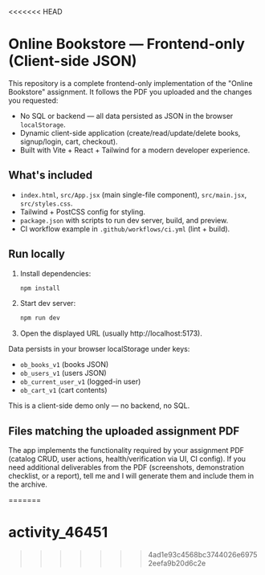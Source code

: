 <<<<<<< HEAD
# Online Bookstore — Frontend-only (Client-side JSON)

This repository is a complete frontend-only implementation of the "Online Bookstore" assignment.
It follows the PDF you uploaded and the changes you requested:
- No SQL or backend — all data persisted as JSON in the browser `localStorage`.
- Dynamic client-side application (create/read/update/delete books, signup/login, cart, checkout).
- Built with Vite + React + Tailwind for a modern developer experience.

## What's included
- `index.html`, `src/App.jsx` (main single-file component), `src/main.jsx`, `src/styles.css`.
- Tailwind + PostCSS config for styling.
- `package.json` with scripts to run dev server, build, and preview.
- CI workflow example in `.github/workflows/ci.yml` (lint + build).

## Run locally
1. Install dependencies:
   ```bash
   npm install
   ```
2. Start dev server:
   ```bash
   npm run dev
   ```
3. Open the displayed URL (usually http://localhost:5173).

Data persists in your browser localStorage under keys:
- `ob_books_v1` (books JSON)
- `ob_users_v1` (users JSON)
- `ob_current_user_v1` (logged-in user)
- `ob_cart_v1` (cart contents)

This is a client-side demo only — no backend, no SQL.

## Files matching the uploaded assignment PDF
The app implements the functionality required by your assignment PDF (catalog CRUD, user actions, health/verification via UI, CI config). If you need additional deliverables from the PDF (screenshots, demonstration checklist, or a report), tell me and I will generate them and include them in the archive.

=======
# activity_46451
>>>>>>> 4ad1e93c4568bc3744026e69752eefa9b20d6c2e
